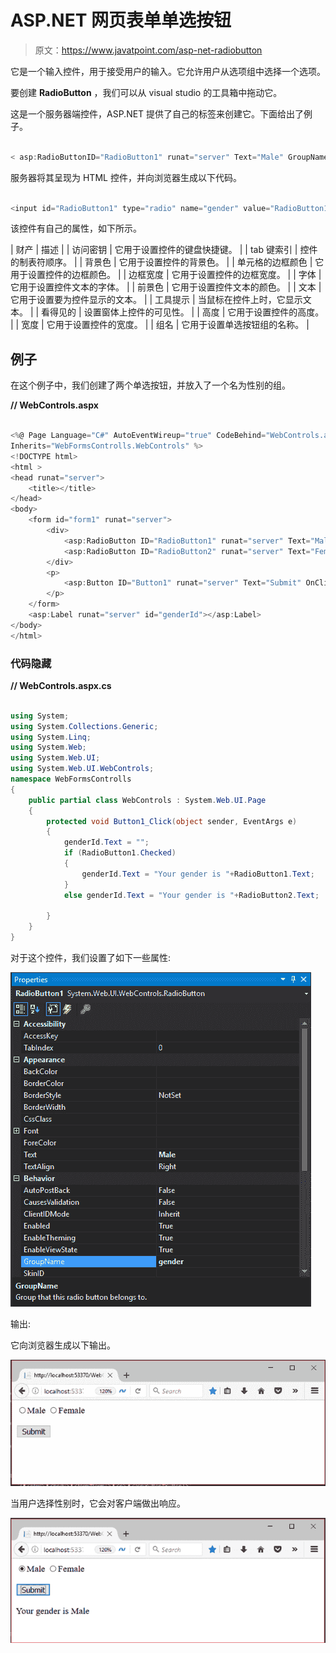# ASP.NET 网页表单单选按钮

> 原文：<https://www.javatpoint.com/asp-net-radiobutton>

它是一个输入控件，用于接受用户的输入。它允许用户从选项组中选择一个选项。

要创建 **RadioButton** ，我们可以从 visual studio 的工具箱中拖动它。

这是一个服务器端控件，ASP.NET 提供了自己的标签来创建它。下面给出了例子。

```cs

< asp:RadioButtonID="RadioButton1" runat="server" Text="Male" GroupName="gender"/>

```

服务器将其呈现为 HTML 控件，并向浏览器生成以下代码。

```cs

<input id="RadioButton1" type="radio" name="gender" value="RadioButton1" /><labelfor="RadioButton1">Male</label>

```

该控件有自己的属性，如下所示。

| 财产 | 描述 |
| 访问密钥 | 它用于设置控件的键盘快捷键。 |
| tab 键索引 | 控件的制表符顺序。 |
| 背景色 | 它用于设置控件的背景色。 |
| 单元格的边框颜色 | 它用于设置控件的边框颜色。 |
| 边框宽度 | 它用于设置控件的边框宽度。 |
| 字体 | 它用于设置控件文本的字体。 |
| 前景色 | 它用于设置控件文本的颜色。 |
| 文本 | 它用于设置要为控件显示的文本。 |
| 工具提示 | 当鼠标在控件上时，它显示文本。 |
| 看得见的 | 设置窗体上控件的可见性。 |
| 高度 | 它用于设置控件的高度。 |
| 宽度 | 它用于设置控件的宽度。 |
| 组名 | 它用于设置单选按钮组的名称。 |

## 例子

在这个例子中，我们创建了两个单选按钮，并放入了一个名为性别的组。

**// WebControls.aspx**

```cs

<%@ Page Language="C#" AutoEventWireup="true" CodeBehind="WebControls.aspx.cs" 
Inherits="WebFormsControlls.WebControls" %>
<!DOCTYPE html>
<html >
<head runat="server">
    <title></title>
</head>
<body>
    <form id="form1" runat="server">
        <div>
            <asp:RadioButton ID="RadioButton1" runat="server" Text="Male" GroupName="gender" />
            <asp:RadioButton ID="RadioButton2" runat="server" Text="Female" GroupName="gender" />
        </div>
        <p>
            <asp:Button ID="Button1" runat="server" Text="Submit" OnClick="Button1_Click" style="width: 61px" />
        </p>
    </form>
    <asp:Label runat="server" id="genderId"></asp:Label>
</body>
</html>

```

### 代码隐藏

**// WebControls.aspx.cs**

```cs

using System;
using System.Collections.Generic;
using System.Linq;
using System.Web;
using System.Web.UI;
using System.Web.UI.WebControls;
namespace WebFormsControlls
{
    public partial class WebControls : System.Web.UI.Page
    {
        protected void Button1_Click(object sender, EventArgs e)
        {
            genderId.Text = "";
            if (RadioButton1.Checked)
            {
                genderId.Text = "Your gender is "+RadioButton1.Text;
            }
            else genderId.Text = "Your gender is "+RadioButton2.Text;

        }
    }
}

```

对于这个控件，我们设置了如下一些属性:

![ASP RadioButton 1](img/777229f7b940bb1dd6377596e2368a3c.png)

输出:

它向浏览器生成以下输出。

![ASP RadioButton 2](img/63c92ba6382d564ade6378b12e35fad3.png)

当用户选择性别时，它会对客户端做出响应。

![ASP RadioButton 3](img/a67d461576368a79c22d6467480dfe93.png)